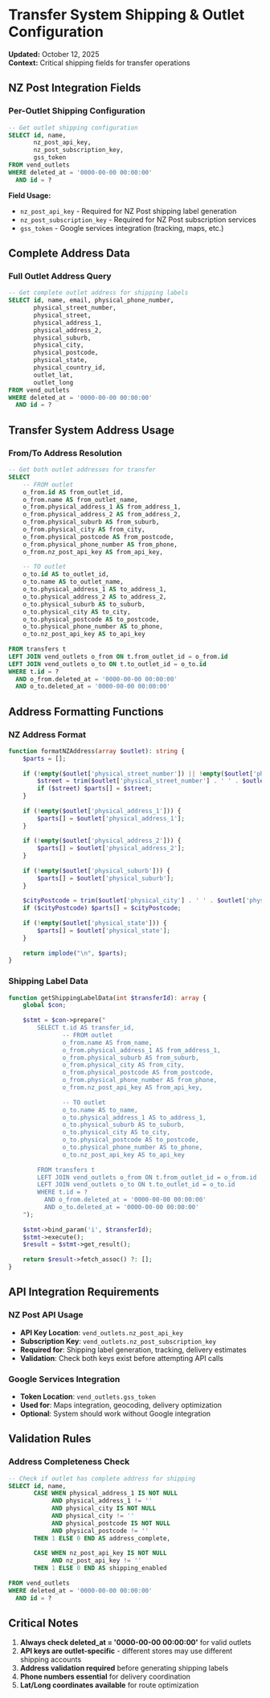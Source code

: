 # Transfer System Shipping & Outlet Configuration

**Updated:** October 12, 2025  
**Context:** Critical shipping fields for transfer operations  

## NZ Post Integration Fields

### Per-Outlet Shipping Configuration
```sql
-- Get outlet shipping configuration
SELECT id, name,
       nz_post_api_key,
       nz_post_subscription_key,
       gss_token
FROM vend_outlets 
WHERE deleted_at = '0000-00-00 00:00:00'
  AND id = ?
```

**Field Usage:**
- `nz_post_api_key` - Required for NZ Post shipping label generation
- `nz_post_subscription_key` - Required for NZ Post subscription services  
- `gss_token` - Google services integration (tracking, maps, etc.)

## Complete Address Data

### Full Outlet Address Query
```sql
-- Get complete outlet address for shipping labels
SELECT id, name, email, physical_phone_number,
       physical_street_number,
       physical_street,
       physical_address_1,
       physical_address_2,
       physical_suburb,
       physical_city,
       physical_postcode,
       physical_state,
       physical_country_id,
       outlet_lat,
       outlet_long
FROM vend_outlets 
WHERE deleted_at = '0000-00-00 00:00:00'
  AND id = ?
```

## Transfer System Address Usage

### From/To Address Resolution
```sql
-- Get both outlet addresses for transfer
SELECT 
    -- FROM outlet
    o_from.id AS from_outlet_id,
    o_from.name AS from_outlet_name,
    o_from.physical_address_1 AS from_address_1,
    o_from.physical_address_2 AS from_address_2,
    o_from.physical_suburb AS from_suburb,
    o_from.physical_city AS from_city,
    o_from.physical_postcode AS from_postcode,
    o_from.physical_phone_number AS from_phone,
    o_from.nz_post_api_key AS from_api_key,
    
    -- TO outlet  
    o_to.id AS to_outlet_id,
    o_to.name AS to_outlet_name,
    o_to.physical_address_1 AS to_address_1,
    o_to.physical_address_2 AS to_address_2,
    o_to.physical_suburb AS to_suburb,
    o_to.physical_city AS to_city,
    o_to.physical_postcode AS to_postcode,
    o_to.physical_phone_number AS to_phone,
    o_to.nz_post_api_key AS to_api_key
    
FROM transfers t
LEFT JOIN vend_outlets o_from ON t.from_outlet_id = o_from.id
LEFT JOIN vend_outlets o_to ON t.to_outlet_id = o_to.id
WHERE t.id = ?
  AND o_from.deleted_at = '0000-00-00 00:00:00'
  AND o_to.deleted_at = '0000-00-00 00:00:00'
```

## Address Formatting Functions

### NZ Address Format
```php
function formatNZAddress(array $outlet): string {
    $parts = [];
    
    if (!empty($outlet['physical_street_number']) || !empty($outlet['physical_street'])) {
        $street = trim($outlet['physical_street_number'] . ' ' . $outlet['physical_street']);
        if ($street) $parts[] = $street;
    }
    
    if (!empty($outlet['physical_address_1'])) {
        $parts[] = $outlet['physical_address_1'];
    }
    
    if (!empty($outlet['physical_address_2'])) {
        $parts[] = $outlet['physical_address_2'];
    }
    
    if (!empty($outlet['physical_suburb'])) {
        $parts[] = $outlet['physical_suburb'];
    }
    
    $cityPostcode = trim($outlet['physical_city'] . ' ' . $outlet['physical_postcode']);
    if ($cityPostcode) $parts[] = $cityPostcode;
    
    if (!empty($outlet['physical_state'])) {
        $parts[] = $outlet['physical_state'];
    }
    
    return implode("\n", $parts);
}
```

### Shipping Label Data
```php
function getShippingLabelData(int $transferId): array {
    global $con;
    
    $stmt = $con->prepare("
        SELECT t.id AS transfer_id,
               -- FROM outlet
               o_from.name AS from_name,
               o_from.physical_address_1 AS from_address_1,
               o_from.physical_suburb AS from_suburb,
               o_from.physical_city AS from_city,
               o_from.physical_postcode AS from_postcode,
               o_from.physical_phone_number AS from_phone,
               o_from.nz_post_api_key AS from_api_key,
               
               -- TO outlet
               o_to.name AS to_name,
               o_to.physical_address_1 AS to_address_1,
               o_to.physical_suburb AS to_suburb,
               o_to.physical_city AS to_city,
               o_to.physical_postcode AS to_postcode,
               o_to.physical_phone_number AS to_phone,
               o_to.nz_post_api_key AS to_api_key
               
        FROM transfers t
        LEFT JOIN vend_outlets o_from ON t.from_outlet_id = o_from.id
        LEFT JOIN vend_outlets o_to ON t.to_outlet_id = o_to.id
        WHERE t.id = ?
          AND o_from.deleted_at = '0000-00-00 00:00:00'
          AND o_to.deleted_at = '0000-00-00 00:00:00'
    ");
    
    $stmt->bind_param('i', $transferId);
    $stmt->execute();
    $result = $stmt->get_result();
    
    return $result->fetch_assoc() ?: [];
}
```

## API Integration Requirements

### NZ Post API Usage
- **API Key Location**: `vend_outlets.nz_post_api_key`
- **Subscription Key**: `vend_outlets.nz_post_subscription_key`
- **Required for**: Shipping label generation, tracking, delivery estimates
- **Validation**: Check both keys exist before attempting API calls

### Google Services Integration  
- **Token Location**: `vend_outlets.gss_token`
- **Used for**: Maps integration, geocoding, delivery optimization
- **Optional**: System should work without Google integration

## Validation Rules

### Address Completeness Check
```sql
-- Check if outlet has complete address for shipping
SELECT id, name,
       CASE WHEN physical_address_1 IS NOT NULL 
            AND physical_address_1 != ''
            AND physical_city IS NOT NULL
            AND physical_city != ''
            AND physical_postcode IS NOT NULL
            AND physical_postcode != ''
       THEN 1 ELSE 0 END AS address_complete,
       
       CASE WHEN nz_post_api_key IS NOT NULL 
            AND nz_post_api_key != ''
       THEN 1 ELSE 0 END AS shipping_enabled
       
FROM vend_outlets
WHERE deleted_at = '0000-00-00 00:00:00'
  AND id = ?
```

## Critical Notes

1. **Always check deleted_at = '0000-00-00 00:00:00'** for valid outlets
2. **API keys are outlet-specific** - different stores may use different shipping accounts
3. **Address validation required** before generating shipping labels
4. **Phone numbers essential** for delivery coordination
5. **Lat/Long coordinates available** for route optimization